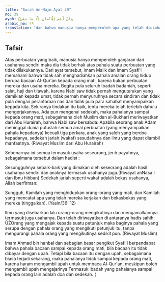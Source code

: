 ```yaml
---
title: "Surah An-Najm Ayat 39"
no: 39
ayah: وَاَنْ لَّيْسَ لِلْاِنْسَانِ اِلَّا مَا سَعٰىۙ  
arabic_no: ٣٩
translation: "dan bahwa manusia hanya memperoleh apa yang telah diusahakannya,"
---
```


## Tafsir

Atas perbuatan yang baik, manusia hanya memperoleh ganjaran dari usahanya sendiri maka dia tidak berhak atas pahala suatu perbuatan yang tidak dilakukannya. Dari ayat tersebut, Imam Malik dan Imam Syafi'i memahami bahwa tidak sah menghadiahkan pahala amalan orang hidup berupa bacaan Al-Qur'an kepada orang mati, karena bukan perbuatan mereka dan usaha mereka. Begitu pula seluruh ibadah badaniah, seperti salat, haji dan tilawah, karena Nabi saw tidak pernah mengutarakan yang demikian kepada umat, tidak pernah menyuruhnya secara sindiran dan tidak pula dengan perantaraan nas dan tidak pula para sahabat menyampaikan kepada kita. Sekiranya tindakan itu baik, tentu mereka telah terlebih dahulu mengerjakannya. Ada pun mengenai sedekah, maka pahalanya sampai kepada orang mati, sebagaimana oleh Muslim dan al-Bukhari meriwayatkan dari Abu Hurairah, bahwa Nabi saw bersabda: Apabila seorang anak Adam meninggal dunia putuslah semua amal perbuatan (yang menyampaikan pahala kepadanya) kecuali tiga perkara, anak yang saleh yang berdoa kepadanya, sedekah jariah (wakaf) sesudahnya dan ilmu yang dapat diambil manfaatnya. (Riwayat Muslim dari Abu Hurairah) 

Sebenarnya ini semua termasuk usaha seseorang, jerih payahnya, sebagaimana tersebut dalam hadist : 

Sesungguhnya sebaik-baik yang dimakan oleh seseorang adalah hasil usahanya sendiri dan anaknya termasuk usahanya juga.(Riwayat anNasa'i dan Ibnu hibban) Sedekah jariah seperti wakaf adalah bekas usahanya, Allah berfirman: 

Sungguh, Kamilah yang menghidupkan orang-orang yang mati, dan Kamilah yang mencatat apa yang telah mereka kerjakan dan bekasbekas yang mereka (tinggalkan). (Yasin/36: 12) 

Ilmu yang disebarkan lalu orang-orang mengikutinya dan mengamalkannya termasuk juga usahanya. Dan telah diriwayatkan di antaranya hadis sahih: ÙŽOrang yang mengajak kepada suatu petunjuk maka baginya pahala yang serupa dengan pahala orang yang mengikuti petunjuk itu, tanpa mengurangi pahala orang yang mengikutinya sedikit pun. (Riwayat Muslim) 

Imam Ahmad bin hanbal dan sebagian besar pengikut Syafi'i berpendapat bahwa pahala bacaan sampai kepada orang mati, bila bacaan itu tidak dibayar dengan upah. Tetapi bila bacaan itu dengan upah, sebagaimana biasa terjadi sekarang, maka pahalanya tidak sampai kepada orang mati, karena haram mengambil upah untuk membaca Al-Qur'an, meskipun boleh mengambil upah mengajarinya.Termasuk ibadah yang pahalanya sampai kepada orang lain adalah doa dan sedekah. (